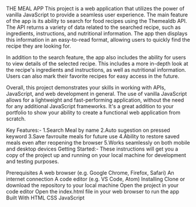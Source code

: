 THE MEAL APP
This project is a web application that utilizes the power of vanilla JavaScript to provide a seamless user experience. 
The main feature of the app is its ability to search for food recipes using the Themealdb API. 
The API returns a variety of data related to the searched recipe, such as ingredients, instructions, and nutritional information. 
The app then displays this information in an easy-to-read format, allowing users to quickly find the recipe they are looking for.

In addition to the search feature, the app also includes the ability for users to view details of the selected recipe.
This includes a more in-depth look at the recipe's ingredients and instructions, as well as nutritional information.
Users can also mark their favorite recipes for easy access in the future.

Overall, this project demonstrates your skills in working with APIs, JavaScript, and web development in general.
The use of vanilla JavaScript allows for a lightweight and fast-performing application, without the need for any additional JavaScript frameworks. 
It's a great addition to your portfolio to show your ability to create a functional web application from scratch.

Key Features:-
1.Search Meal by name
2.Auto sugestion on pressed keyword
3.Save favrouite meals for future use
4.Ability to restore saved meals even after reopening the browser
5.Works seamlessly on both mobile and desktop devices
Getting Started:-
These instructions will get you a copy of the project up and running on your local machine for development and testing purposes.

Prerequisites
A web browser (e.g. Google Chrome, Firefox, Safari)
An internet connection
A code editor (e.g. VS Code, Atom)
Installing
Clone or download the repository to your local machine
Open the project in your code editor
Open the index.html file in your web browser to run the app
Built With
HTML
CSS
JavaScript
